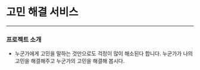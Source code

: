 # 고민 해결 서비스
---
### 프로젝트 소개
+  누군가에게 고민을 말하는 것만으로도 걱정이 많이 해소된다 합니다. 누군가가 나의 고민을 해결해주고 누군가의 고민을 해결해 봅시다. 
